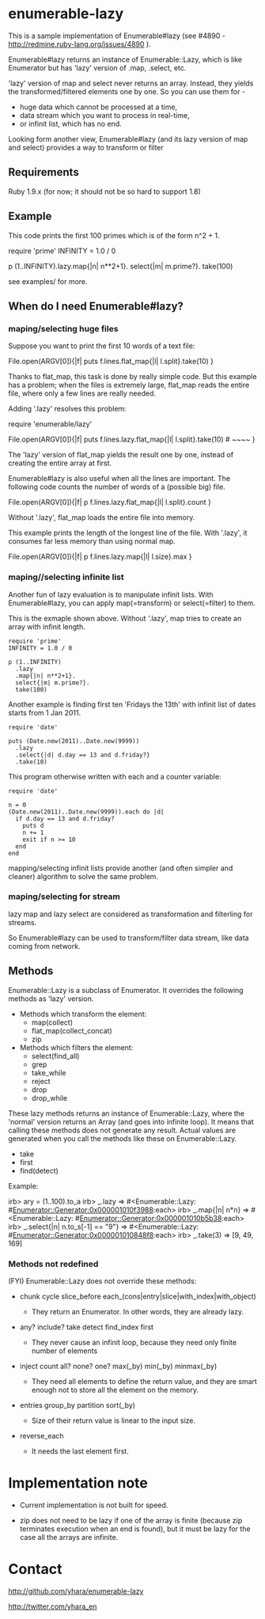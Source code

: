 enumerable-lazy
===============

This is a sample implementation of Enumerable#lazy
(see #4890 - http://redmine.ruby-lang.org/issues/4890 ).

Enumerable#lazy returns an instance of Enumerable::Lazy,
which is like Enumerator but has 'lazy' version of .map,
.select, etc.

'lazy' version of map and select never returns an array.
Instead, they yields the transformed/filtered elements one by one.
So you can use them for - 

* huge data which cannot be processed at a time, 
* data stream which you want to process in real-time,
* or infinit list, which has no end.

Looking form another view, Enumerable#lazy (and its lazy
version of map and select) provides a way to transform or filter


Requirements
------------

Ruby 1.9.x (for now; it should not be so hard to support 1.8)

Example
-------

This code prints the first 100 primes which is of the form n^2 + 1.

   require 'prime'
   INFINITY = 1.0 / 0

   p (1..INFINITY).lazy.map{|n| n**2+1}.
                        select{|m| m.prime?}.
                        take(100)

see examples/ for more.

When do I need Enumerable#lazy?
-------------------------------

### maping/selecting huge files

Suppose you want to print the first 10 words of a text file:

  File.open(ARGV[0]){|f|
    puts f.lines.flat_map{|l| l.split}.take(10)
  }

Thanks to flat_map, this task is done by really simple code.  But this example
has a problem; when the files is extremely large, flat_map reads the entire
file, where only a few lines are really needed.

Adding '.lazy' resolves this problem:

  require 'enumerable/lazy'
  
  File.open(ARGV[0]){|f|
    puts f.lines.lazy.flat_map{|l| l.split}.take(10)
    #            ~~~~
  }

The 'lazy' version of flat_map yields the result one by one, instead of 
creating the entire array at first.

Enumerable#lazy is also useful when all the lines are important.
The following code counts the number of words of a (possible big) file.

  File.open(ARGV[0]){|f|
    p f.lines.lazy.flat_map{|l| l.split}.count
  }

Without '.lazy', flat_map loads the entire file into memory.

This example prints the length of the longest line of the file.
With '.lazy', it consumes far less memory than using normal map.

  File.open(ARGV[0]){|f|
    p f.lines.lazy.map{|l| l.size}.max
  }

### maping//selecting infinite list

Another fun of lazy evaluation is to manipulate infinit lists.
With Enumerable#lazy, you can apply map(=transform) or select(=filter) to them.

This is the exmaple shown above. Without '.lazy', map tries to
create an array with infinit length.

    require 'prime'
    INFINITY = 1.0 / 0

    p (1..INFINITY)
      .lazy
      .map{|n| n**2+1}.
      select{|m| m.prime?}.
      take(100)

Another example is finding first ten 'Fridays the 13th'
with infinit list of dates starts from 1 Jan 2011.

    require 'date'
    
    puts (Date.new(2011)..Date.new(9999))
      .lazy
      .select{|d| d.day == 13 and d.friday?}
      .take(10)

This program otherwise written with each and a counter variable:

    require 'date'
    
    n = 0
    (Date.new(2011)..Date.new(9999)).each do |d|
      if d.day == 13 and d.friday?
        puts d
        n += 1
        exit if n >= 10
      end
    end

mapping/selecting infinit lists provide another (and often simpler
and cleaner) algorithm to solve the same problem.

### maping/selecting for stream

lazy map and lazy select are considered as transformation and
filterling for streams.

So Enumerable#lazy can be used to transform/filter data stream, like
data coming from network.

Methods
-------

Enumerable::Lazy is a subclass of Enumerator. It overrides
the following methods as 'lazy' version.

* Methods which transform the element:
  * map(collect)
  * flat_map(collect_concat)
  * zip
* Methods which filters the element:
  * select(find_all)
  * grep
  * take_while
  * reject
  * drop
  * drop_while

These lazy methods returns an instance of Enumerable::Lazy,
where the 'normal' version returns an Array (and goes into infinite loop).
It means that calling these methods does not generate any result.
Actual values are generated when you call the methods like these
on Enumerable::Lazy.

* take
* first
* find(detect)

Example:

  irb> ary = (1..100).to_a
  irb> _.lazy
   => #<Enumerable::Lazy: #<Enumerator::Generator:0x000001010f3988>:each>
  irb> _.map{|n| n*n}
   => #<Enumerable::Lazy: #<Enumerator::Generator:0x000001010b5b38>:each>
  irb> _.select{|n| n.to_s[-1] == "9"}
   => #<Enumerable::Lazy: #<Enumerator::Generator:0x000001010848f8>:each>
  irb> _.take(3)
   => [9, 49, 169] 

### Methods not redefined

(FYI) Enumerable::Lazy does not override these methods:

* chunk cycle slice_before each_(cons|entry|slice|with_index|with_object)
  * They return an Enumerator. In other words, they are already lazy.

* any? include? take detect find_index first
  * They never cause an infinit loop, because they need only finite number of elements

* inject count all? none? one? max(_by) min(_by) minmax(_by)
  * They need all elements to define the return value, and they are smart enough not to store all the element on the memory.

* entries group_by partition sort(_by)
  * Size of their return value is linear to the input size.

* reverse_each
  * It needs the last element first.

Implementation note
===================

* Current implementation is not built for speed.

* zip does not need to be lazy if one of the array is finite
  (because zip terminates execution when an end is found),
  but it must be lazy for the case all the arrays are infinite. 

Contact
=======

http://github.com/yhara/enumerable-lazy

http://twitter.com/yhara_en
